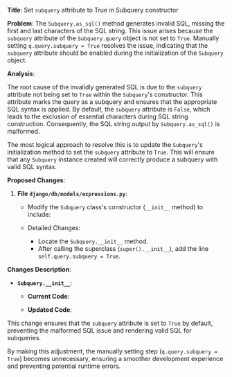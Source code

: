 **Title**: Set `subquery` attribute to True in Subquery constructor

**Problem**: The `Subquery.as_sql()` method generates invalid SQL, missing the first and last characters of the SQL string. This issue arises because the `subquery` attribute of the `Subquery.query` object is not set to `True`. Manually setting `q.query.subquery = True` resolves the issue, indicating that the `subquery` attribute should be enabled during the initialization of the `Subquery` object.

**Analysis**: 

The root cause of the invalidly generated SQL is due to the `subquery` attribute not being set to `True` within the `Subquery`'s constructor. This attribute marks the query as a subquery and ensures that the appropriate SQL syntax is applied. By default, the `subquery` attribute is `False`, which leads to the exclusion of essential characters during SQL string construction. Consequently, the SQL string output by `Subquery.as_sql()` is malformed.

The most logical approach to resolve this is to update the `Subquery`'s initialization method to set the `subquery` attribute to `True`. This will ensure that any `Subquery` instance created will correctly produce a subquery with valid SQL syntax.

**Proposed Changes**:

1. **File `django/db/models/expressions.py`**:
   
   - Modify the `Subquery` class's constructor (`__init__` method) to include:
       

   - Detailed Changes:
     - Locate the `Subquery.__init__` method.
     - After calling the superclass (`super().__init__`), add the line `self.query.subquery = True`.

**Changes Description**:

- **`Subquery.__init__`**:
  - **Current Code**:
    
  - **Updated Code**:
    

This change ensures that the `subquery` attribute is set to `True` by default, preventing the malformed SQL issue and rendering valid SQL for subqueries. 

By making this adjustment, the manually setting step (`q.query.subquery = True`) becomes unnecessary, ensuring a smoother development experience and preventing potential runtime errors.